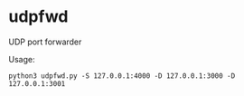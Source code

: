 # udpfwd
UDP port forwarder

Usage:
```
python3 udpfwd.py -S 127.0.0.1:4000 -D 127.0.0.1:3000 -D 127.0.0.1:3001
```
